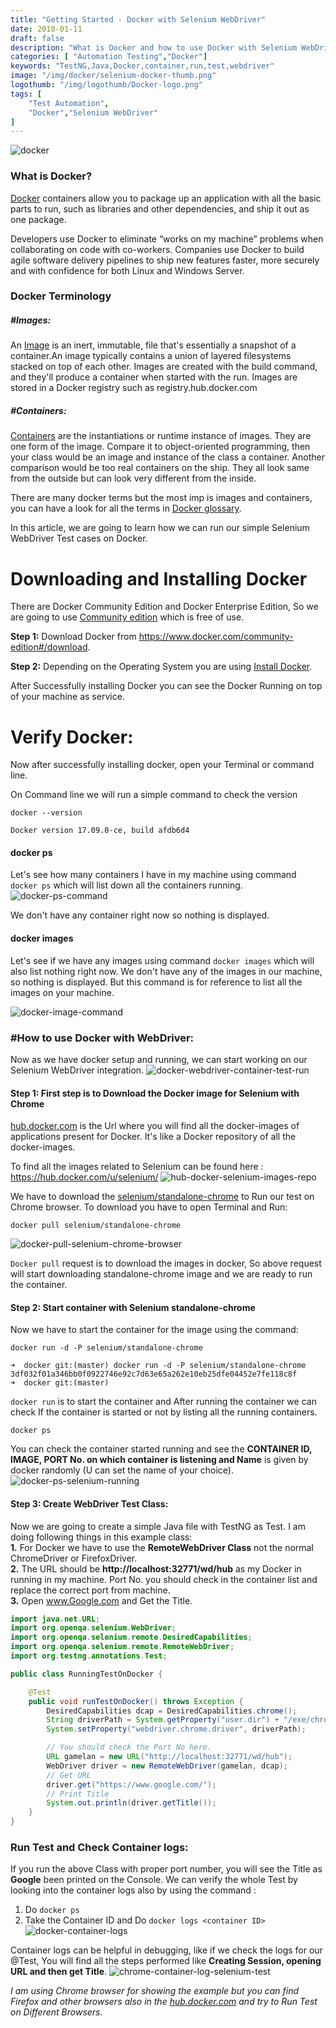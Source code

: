```yaml
---
title: "Getting Started - Docker with Selenium WebDriver"
date: 2018-01-11
draft: false
description: "What is Docker and how to use Docker with Selenium WebDriver for Running browsers Test within containers."
categories: [ "Automation Testing","Docker"]
keywords: "TestNG,Java,Docker,container,run,test,webdriver"
image: "/img/docker/selenium-docker-thumb.png"
logothumb: "/img/logothumb/Docker-logo.png"
tags: [
    "Test Automation",
    "Docker","Selenium WebDriver"
]
---
```

![docker](/img/docker/docker.png)
### What is Docker?
[Docker](https://www.docker.com/what-docker) containers allow you to package up an application with all the basic parts to run, such as libraries and other dependencies, and ship it out as one package.

Developers use Docker to eliminate “works on my machine” problems when collaborating on code with co-workers. Companies use Docker to build agile software delivery pipelines to ship new features faster, more securely and with confidence for both Linux and Windows Server.

### Docker Terminology
##### #Images:
An [Image](https://docs.docker.com/glossary/?term=image) is an inert, immutable, file that's essentially a snapshot of a container.An image typically contains a union of layered filesystems stacked on top of each other. Images are created with the build command, and they'll produce a container when started with the run. Images are stored in a Docker registry such as registry.hub.docker.com
##### #Containers:
[Containers](https://docs.docker.com/glossary/?term=container) are the instantiations or runtime instance of images. They are one form of the image. Compare it to object-oriented programming, then your class would be an image and instance of the class a container. Another comparison would be too real containers on the ship. They all look same from the outside but can look very different from the inside.

There are many docker terms but the most imp is images and containers, you can have a look for all the terms in [Docker glossary](https://docs.docker.com/glossary/).

In this article, we are going to learn how we can run our simple Selenium WebDriver Test cases on Docker.

# Downloading and Installing Docker
There are Docker Community Edition and Docker Enterprise Edition, So we are going to use [Community edition](https://www.docker.com/community-edition#/download) which is free of use.

**Step 1:** Download Docker from https://www.docker.com/community-edition#/download.

**Step 2:** Depending on the Operating System you are using [Install Docker](https://docs.docker.com/engine/installation/).

After Successfully installing Docker you can see the Docker Running on top of your machine as service.

# Verify Docker:

Now after successfully installing docker, open your Terminal or command line.

On Command line we will run a simple command to check the version
```
docker --version
```
```Text
Docker version 17.09.0-ce, build afdb6d4
```
#### docker ps
Let's see how many containers I have in my machine using command `docker ps` which will list down all the containers running.
![docker-ps-command](/img/docker/docker-ps-command.png)

We don't have any container right now so nothing is displayed.

#### docker images
Let's see if we have any images using command `docker images` which will also list nothing right now.
We don't have any of the images in our machine, so nothing is displayed. But this command is for reference to list all the images on your machine.

![docker-image-command](/img/docker/docker-image-command.png)

### #How to use Docker with WebDriver:
Now as we have docker setup and running, we can start working on our Selenium WebDriver integration.
![docker-webdriver-container-test-run](/img/docker/docker-webdriver-container-test-run.png)

#### Step 1: First step is to Download the Docker image for Selenium with Chrome

[hub.docker.com](https://hub.docker.com) is the Url where you will find all the docker-images of applications present for Docker. It's like a Docker repository of all the docker-images.

To find all the images related to Selenium can be found here : https://hub.docker.com/u/selenium/
![hub-docker-selenium-images-repo](/img/docker/hub-docker-selenium-images-repo.png)

We have to download the [selenium/standalone-chrome](https://hub.docker.com/r/selenium/standalone-chrome/) to Run our test on Chrome browser. To download you have to open Terminal and Run:
```Text
docker pull selenium/standalone-chrome
```
![docker-pull-selenium-chrome-browser](/img/docker/docker-pull-selenium-chrome-browser.png)

`Docker pull` request is to download the images in docker, So above request will start downloading standalone-chrome image and we are ready to run the container.

#### Step 2: Start container with Selenium standalone-chrome
Now we have to start the container for the image using the command:
```Text
docker run -d -P selenium/standalone-chrome
```
```
➜  docker git:(master) docker run -d -P selenium/standalone-chrome
3df032f01a346bb0f0922746e92c7d63e65a262e10eb25dfe04452e7fe118c8f
➜  docker git:(master)
```
`docker run` is to start the container and After running the container we can check If the container is started or not by listing all the running containers.
```Text
docker ps
```
You can check the container started running and see the **CONTAINER ID, IMAGE, PORT No. on which container is listening and Name** is given by docker randomly (U can set the name of your choice).
![docker-ps-selenium-running](/img/docker/docker-ps-selenium-running.png)

#### Step 3: Create WebDriver Test Class:
Now we are going to create a simple Java file with TestNG as Test. I am doing following things in this example class:  
**1.** For Docker we have to use the **RemoteWebDriver Class** not the normal ChromeDriver or FirefoxDriver.  
**2.** The URL should be **http://localhost:32771/wd/hub** as my Docker in running in my machine. Port No. you should check in the container list and replace the correct port from machine.  
**3.** Open www.Google.com and Get the Title.  
```Java
import java.net.URL;
import org.openqa.selenium.WebDriver;
import org.openqa.selenium.remote.DesiredCapabilities;
import org.openqa.selenium.remote.RemoteWebDriver;
import org.testng.annotations.Test;

public class RunningTestOnDocker {

    @Test
    public void runTestOnDocker() throws Exception {
        DesiredCapabilities dcap = DesiredCapabilities.chrome();
        String driverPath = System.getProperty("user.dir") + "/exe/chromedriver";
        System.setProperty("webdriver.chrome.driver", driverPath);

        // You should check the Port No here.
        URL gamelan = new URL("http://localhost:32771/wd/hub");
        WebDriver driver = new RemoteWebDriver(gamelan, dcap);
        // Get URL
        driver.get("https://www.google.com/");
        // Print Title
        System.out.println(driver.getTitle());
    }
}
```
### Run Test and Check Container logs:
If you run the above Class with proper port number, you will see the Title as **Google** been printed on the Console.
We can verify the whole Test by looking into the container logs also by using the command :  
 1. Do `docker ps`  
 2. Take the Container ID and Do `docker logs <container ID>`  
![docker-container-logs](/img/docker/docker-container-logs.png)

Container logs can be helpful in debugging, like if we check the logs for our @Test, You will find all the steps performed like **Creating Session, opening URL and then get Title**.
![chrome-container-log-selenium-test](/img/docker/chrome-container-log-selenium-test.png)

*I am using Chrome browser for showing the example but you can find Firefox and other browsers also in the [hub.docker.com](hub.docker.com) and try to Run Test on Different Browsers.*
